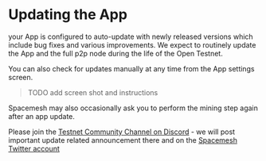 # Updating the App

your App is configured to auto-update with newly released versions which include bug fixes and various improvements. We expect to routinely update the App and the full p2p node during the life of the Open Testnet.

You can also check for updates manually at any time from the App settings screen.

> TODO add screen shot and instructions

Spacemesh may also occasionally ask you to perform the mining step again after an app update.

Please join the [Testnet Community Channel on Discord](https://discord.gg/ASpy52C) - we will post important update related announcement there and on the [Spacemesh Twitter account](https://twitter.com/teamspacemesh)
